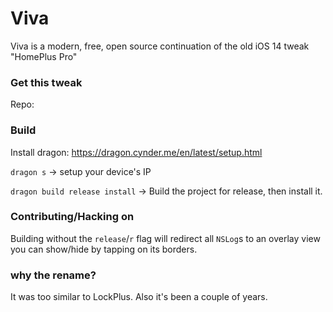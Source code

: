 # Viva

Viva is a modern, free, open source continuation of the old iOS 14 tweak "HomePlus Pro"

### Get this tweak

Repo: 

### Build

Install dragon: https://dragon.cynder.me/en/latest/setup.html

`dragon s` -> setup your device's IP

`dragon build release install` -> Build the project for release, then install it.

### Contributing/Hacking on

Building without the `release`/`r` flag will redirect all `NSLog`s to an overlay view you can show/hide by tapping on its borders.




### why the rename?

It was too similar to LockPlus. Also it's been a couple of years.
